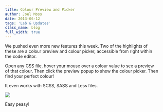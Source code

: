 ```yaml
---
title: Colour Preview and Picker
author: Joel Moss
date: 2013-06-12
tags: 'Lab & Updates'
class_name: blog
full_width: true
---
```


We pushed even more new features this week. Two of the highlights of these are a colour preview and colour picker, accessible from right within the code editor.

Open any CSS file, hover your mouse over a colour value to see a preview of that colour. Then click the preview popup to show the colour picker. Then find your perfect colour!

It even works with SCSS, SASS and Less files.

![](blog/colorpicker.gif)

Easy peasy!